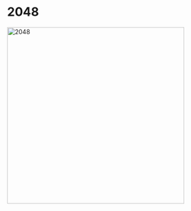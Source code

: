 # 2048

  <img width="412" alt="2048"        src="https://github.com/S0DEINDE/2048/assets/113142600/7d1dfcc7-b3e8-4c80-8356-7c02fb2843dd">
